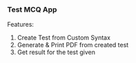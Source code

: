 ### Test MCQ App

Features:

1. Create Test from Custom Syntax
2. Generate & Print PDF from created test
3. Get result for the test given
